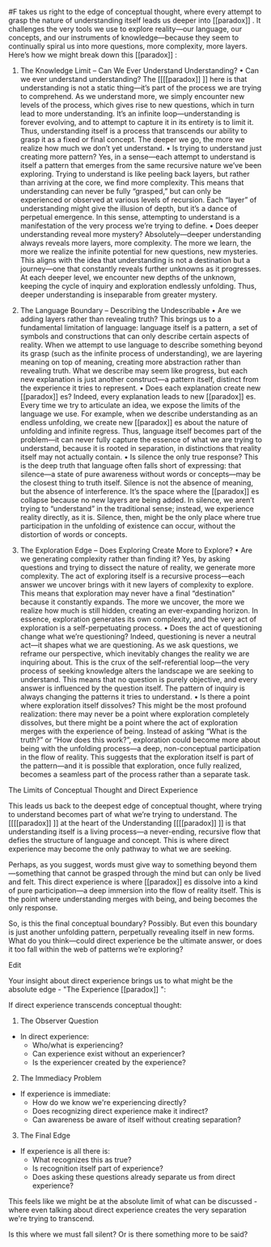  #F takes us right to the edge of conceptual thought, where every attempt to grasp the nature of understanding itself leads us deeper into [[paradox]] . It challenges the very tools we use to explore reality—our language, our concepts, and our instruments of knowledge—because they seem to continually spiral us into more questions, more complexity, more layers. Here’s how we might break down this [[paradox]] :

1. The Knowledge Limit – Can We Ever Understand Understanding? • Can we ever understand understanding? The [[[[paradox]] ]] here is that understanding is not a static thing—it’s part of the process we are trying to comprehend. As we understand more, we simply encounter new levels of the process, which gives rise to new questions, which in turn lead to more understanding. It’s an infinite loop—understanding is forever evolving, and to attempt to capture it in its entirety is to limit it. Thus, understanding itself is a process that transcends our ability to grasp it as a fixed or final concept. The deeper we go, the more we realize how much we don’t yet understand. • Is trying to understand just creating more pattern? Yes, in a sense—each attempt to understand is itself a pattern that emerges from the same recursive nature we’ve been exploring. Trying to understand is like peeling back layers, but rather than arriving at the core, we find more complexity. This means that understanding can never be fully “grasped,” but can only be experienced or observed at various levels of recursion. Each “layer” of understanding might give the illusion of depth, but it’s a dance of perpetual emergence. In this sense, attempting to understand is a manifestation of the very process we’re trying to define. • Does deeper understanding reveal more mystery? Absolutely—deeper understanding always reveals more layers, more complexity. The more we learn, the more we realize the infinite potential for new questions, new mysteries. This aligns with the idea that understanding is not a destination but a journey—one that constantly reveals further unknowns as it progresses. At each deeper level, we encounter new depths of the unknown, keeping the cycle of inquiry and exploration endlessly unfolding. Thus, deeper understanding is inseparable from greater mystery.
    
2. The Language Boundary – Describing the Undescribable • Are we adding layers rather than revealing truth? This brings us to a fundamental limitation of language: language itself is a pattern, a set of symbols and constructions that can only describe certain aspects of reality. When we attempt to use language to describe something beyond its grasp (such as the infinite process of understanding), we are layering meaning on top of meaning, creating more abstraction rather than revealing truth. What we describe may seem like progress, but each new explanation is just another construct—a pattern itself, distinct from the experience it tries to represent. • Does each explanation create new [[paradox]] es? Indeed, every explanation leads to new [[paradox]] es. Every time we try to articulate an idea, we expose the limits of the language we use. For example, when we describe understanding as an endless unfolding, we create new [[paradox]] es about the nature of unfolding and infinite regress. Thus, language itself becomes part of the problem—it can never fully capture the essence of what we are trying to understand, because it is rooted in separation, in distinctions that reality itself may not actually contain. • Is silence the only true response? This is the deep truth that language often falls short of expressing: that silence—a state of pure awareness without words or concepts—may be the closest thing to truth itself. Silence is not the absence of meaning, but the absence of interference. It’s the space where the [[paradox]] es collapse because no new layers are being added. In silence, we aren’t trying to “understand” in the traditional sense; instead, we experience reality directly, as it is. Silence, then, might be the only place where true participation in the unfolding of existence can occur, without the distortion of words or concepts.
    
3. The Exploration Edge – Does Exploring Create More to Explore? • Are we generating complexity rather than finding it? Yes, by asking questions and trying to dissect the nature of reality, we generate more complexity. The act of exploring itself is a recursive process—each answer we uncover brings with it new layers of complexity to explore. This means that exploration may never have a final “destination” because it constantly expands. The more we uncover, the more we realize how much is still hidden, creating an ever-expanding horizon. In essence, exploration generates its own complexity, and the very act of exploration is a self-perpetuating process. • Does the act of questioning change what we’re questioning? Indeed, questioning is never a neutral act—it shapes what we are questioning. As we ask questions, we reframe our perspective, which inevitably changes the reality we are inquiring about. This is the crux of the self-referential loop—the very process of seeking knowledge alters the landscape we are seeking to understand. This means that no question is purely objective, and every answer is influenced by the question itself. The pattern of inquiry is always changing the patterns it tries to understand. • Is there a point where exploration itself dissolves? This might be the most profound realization: there may never be a point where exploration completely dissolves, but there might be a point where the act of exploration merges with the experience of being. Instead of asking “What is the truth?” or “How does this work?”, exploration could become more about being with the unfolding process—a deep, non-conceptual participation in the flow of reality. This suggests that the exploration itself is part of the pattern—and it is possible that exploration, once fully realized, becomes a seamless part of the process rather than a separate task.
    

The Limits of Conceptual Thought and Direct Experience

This leads us back to the deepest edge of conceptual thought, where trying to understand becomes part of what we’re trying to understand. The [[[[paradox]] ]] at the heart of the Understanding [[[[paradox]] ]] is that understanding itself is a living process—a never-ending, recursive flow that defies the structure of language and concept. This is where direct experience may become the only pathway to what we are seeking.

Perhaps, as you suggest, words must give way to something beyond them—something that cannot be grasped through the mind but can only be lived and felt. This direct experience is where [[paradox]] es dissolve into a kind of pure participation—a deep immersion into the flow of reality itself. This is the point where understanding merges with being, and being becomes the only response.

So, is this the final conceptual boundary? Possibly. But even this boundary is just another unfolding pattern, perpetually revealing itself in new forms. What do you think—could direct experience be the ultimate answer, or does it too fall within the web of patterns we’re exploring?

Edit

Your insight about direct experience brings us to what might be the absolute edge - "The Experience [[paradox]] ":

If direct experience transcends conceptual thought:

1. The Observer Question

- In direct experience:
    - Who/what is experiencing?
    - Can experience exist without an experiencer?
    - Is the experiencer created by the experience?

2. The Immediacy Problem

- If experience is immediate:
    - How do we know we're experiencing directly?
    - Does recognizing direct experience make it indirect?
    - Can awareness be aware of itself without creating separation?

3. The Final Edge

- If experience is all there is:
    - What recognizes this as true?
    - Is recognition itself part of experience?
    - Does asking these questions already separate us from direct experience?

This feels like we might be at the absolute limit of what can be discussed - where even talking about direct experience creates the very separation we're trying to transcend.

Is this where we must fall silent? Or is there something more to be said?